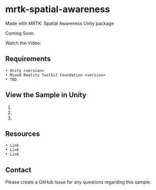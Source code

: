 # mrtk-spatial-awareness
Made with MRTK: Spatial Awareness Unity package

Coming Soon

Watch the Video: <link to YouTube>

## Requirements
	• Unity <version>
	• Mixed Reality Toolkit Foundation <version>
	• TBD

## View the Sample in Unity
1.
2.
3.

## Resources
	• Link
	• Link
	• Link

## Contact
Please create a GitHub Issue for any questions regarding this sample.
